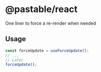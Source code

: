 # @pastable/react

One liner to force a re-render when needed

## Usage

```ts
const forceUpdate = useForceUpdate();
// ...
// Later
forceUpdate();
```
